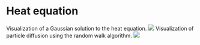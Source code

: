 # Heat equation
Visualization of a Gaussian solution to the heat equation.
![](https://github.com/gootorov/heat-equation/blob/master/heat_equation.gif)
Visualization of particle diffusion using the random walk algorithm.
![](https://github.com/gootorov/heat-equation/blob/master/random_walk.gif)
